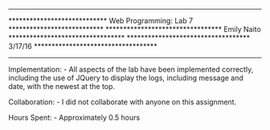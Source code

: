 *******************************************************************************
**************************** Web Programming: Lab 7 ***************************
********************************* Emily Naito *********************************
*********************************** 3/17/16 ***********************************
*******************************************************************************

Implementation:
	- All aspects of the lab have been implemented correctly, including the
	  use of JQuery to display the logs, including message and date, with the
	  newest at the top.

Collaboration:
	- I did not collaborate with anyone on this assignment.

Hours Spent:
	- Approximately 0.5 hours